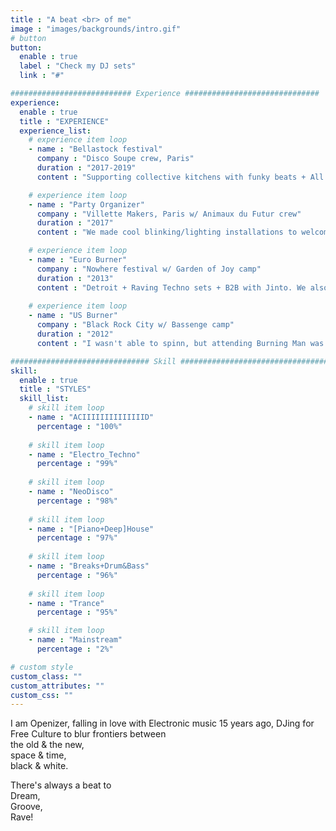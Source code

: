 ```yaml
---
title : "A beat <br> of me"
image : "images/backgrounds/intro.gif"
# button
button:
  enable : true
  label : "Check my DJ sets"
  link : "#"

########################### Experience ##############################
experience:
  enable : true
  title : "EXPERIENCE"
  experience_list:
    # experience item loop
    - name : "Bellastock festival"
      company : "Disco Soupe crew, Paris"
      duration : "2017-2019"
      content : "Supporting collective kitchens with funky beats + All Night Partying"

    # experience item loop
    - name : "Party Organizer"
      company : "Villette Makers, Paris w/ Animaux du Futur crew"
      duration : "2017"
      content : "We made cool blinking/lighting installations to welcome 200 peeps in the Fablab. Party kids had good fun in our swimming pool full of balls."

    # experience item loop
    - name : "Euro Burner"
      company : "Nowhere festival w/ Garden of Joy camp"
      duration : "2013"
      content : "Detroit + Raving Techno sets + B2B with Jinto. We also set the T.E.M.P.L.E, a bizarre interactive installation."
      
    # experience item loop
    - name : "US Burner"
      company : "Black Rock City w/ Bassenge camp"
      duration : "2012"
      content : "I wasn't able to spinn, but attending Burning Man was brilliant. I highly recommend it to all human creatures."

############################### Skill #################################
skill:
  enable : true
  title : "STYLES"
  skill_list:
    # skill item loop
    - name : "ACIIIIIIIIIIIIIID"
      percentage : "100%"
      
    # skill item loop
    - name : "Electro_Techno"
      percentage : "99%"
      
    # skill item loop
    - name : "NeoDisco"
      percentage : "98%"
      
    # skill item loop
    - name : "[Piano+Deep]House"
      percentage : "97%"
    
    # skill item loop
    - name : "Breaks+Drum&Bass"
      percentage : "96%"
    
    # skill item loop
    - name : "Trance"
      percentage : "95%"

    # skill item loop
    - name : "Mainstream"
      percentage : "2%"

# custom style
custom_class: "" 
custom_attributes: "" 
custom_css: ""
---
```

I am Openizer, falling in love with Electronic music 15 years ago, DJing for Free Culture to blur frontiers between<br>
the old & the new,<br> 
space & time,<br>
black & white.


There's always a beat to<br> 
Dream,<br> 
Groove,<br>
Rave!
